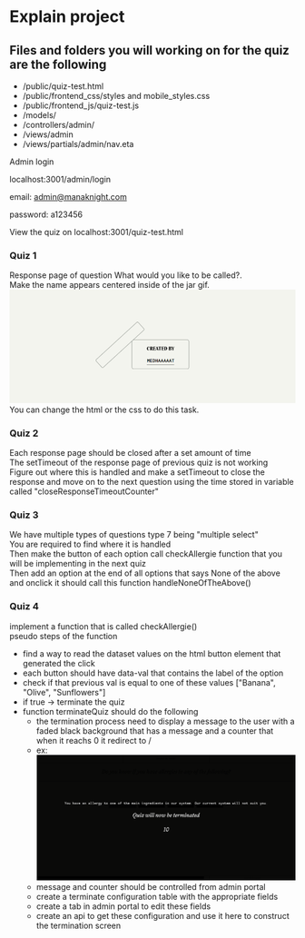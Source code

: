 # Explain project

## Files and folders you will working on for the quiz are the following

- /public/quiz-test.html
- /public/frontend_css/styles and mobile_styles.css
- /public/frontend_js/quiz-test.js
- /models/
- /controllers/admin/
- /views/admin
- /views/partials/admin/nav.eta

Admin login

localhost:3001/admin/login

email: admin@manaknight.com

password: a123456

View the quiz on localhost:3001/quiz-test.html


### Quiz 1

Response page of question What would you like to be called?.<br>
Make the name appears centered inside of the jar gif.<br>
![Name centered example](./name_centered.png/ "Jar with centered name")<br>
You can change the html or the css to do this task.<br>

### Quiz 2

Each response page should be closed after a set amount of time<br>
The setTimeout of the response page of previous quiz is not working<br>
Figure out where this is handled and make a setTimeout to close the response and move on to the next question using the time stored in variable called "closeResponseTimeoutCounter"<br>

### Quiz 3

We have multiple types of questions type 7 being "multiple select"<br>
You are required to find where it is handled<br>
Then make the button of each option call checkAllergie function that you will be implementing in the next quiz<br>
Then add an option at the end of all options that says None of the above and onclick it should call this function handleNoneOfTheAbove()<br>

### Quiz 4

implement a function that is called checkAllergie()<br>
pseudo steps of the function

- find a way to read the dataset values on the html button element that generated the click
- each button should have data-val that contains the label of the option
- check if that previous val is equal to one of these values ["Banana", "Olive", "Sunflowers"]
- if true -> terminate the quiz
- function terminateQuiz should do the following
  - the termination process need to display a message to the user with a faded black background that has a message and a counter that when it reachs 0 it redirect to /
  - ex: ![Termination screen example](./termination_screen.png/ "Termination screen")
  - message and counter should be controlled from admin portal
  - create a terminate configuration table with the appropriate fields
  - create a tab in admin portal to edit these fields
  - create an api to get these configuration and use it here to construct the termination screen
